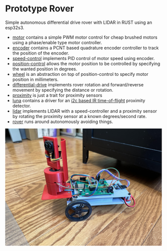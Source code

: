 # Prototype Rover

Simple autonomous differential drive rover with LIDAR in RUST using an esp32s3.

- [motor](motor) contains a simple PWM motor control for cheap brushed motors using a phase/enable type motor controller.
- [encoder](encoder) contains a PCNT based quadrature encoder controller to track the position of the encoder.
- [speed-control](speed-control) implements PID control of motor speed using encoder.
- [position-control](position-control) allows the motor position to be controlled by specifying the wanted position in degrees.
- [wheel](wheel) is an abstraction on top of position-control to specify motor position in millimeters.
- [differential-drive](differential-drive) implements rover rotation and forward/reverse movement by specifying the distance or rotation.
- [proximity](proximity) is just a trait for proximity sensors
- [luna](luna) contains a driver for an [i2c based IR time-of-flight](https://www.amazon.com/TF-Luna/dp/B086MJQSLR) proximity detector.
- [lidar](lidar) implements LIDAR with a speed-controller and a proximity sensor by rotating the proximity sensor at a known degrees/second rate.
- [rover](rover) runs around autonomously avoiding things.

![Cat Mouse](images/cat-mouse.jpg)

